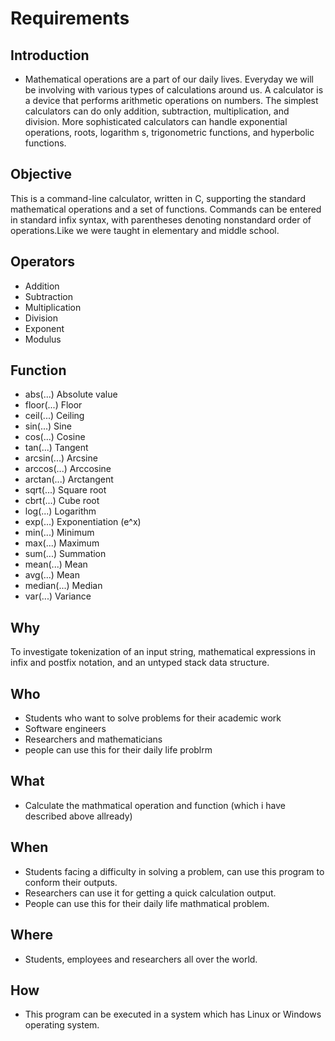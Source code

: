# Requirements
## Introduction
- Mathematical operations are a part of our daily lives. Everyday we will be involving with various types of calculations around us. A calculator is a device that performs arithmetic operations on numbers. The simplest calculators can do only addition, subtraction, multiplication, and division. More sophisticated calculators can handle exponential operations, roots, logarithm s, trigonometric functions, and hyperbolic functions.

## Objective
This is a command-line calculator, written in C, supporting the standard mathematical operations and a set of functions. Commands can be entered in standard infix syntax, with parentheses denoting nonstandard order of operations.Like we were taught in elementary and middle school.
## Operators
+ Addition
+ Subtraction 
+ Multiplication
+ Division 
+ Exponent
+ Modulus
## Function
- abs(...)  Absolute value
- floor(...) Floor
- ceil(...) Ceiling
- sin(...) Sine
- cos(...) Cosine
- tan(...) Tangent
- arcsin(...) Arcsine
- arccos(...) Arccosine
- arctan(...) Arctangent
- sqrt(...) Square root
- cbrt(...) Cube root
- log(...) Logarithm
- exp(...) Exponentiation (e^x)
- min(...) Minimum
- max(...) Maximum
- sum(...) Summation
- mean(...) Mean
- avg(...) Mean
- median(...) Median
- var(...) Variance
## Why
To investigate tokenization of an input string, mathematical expressions in infix and postfix notation, and an untyped stack data structure.
## Who
- Students who want to solve problems for their academic work
- Software engineers
- Researchers and mathematicians
- people can use this for their daily life problrm
## What
- Calculate the mathmatical operation and function (which i have described above allready)
## When
- Students facing a difficulty in solving a problem, can use this program to conform their outputs.
- Researchers can use it for getting a quick calculation output.
- People can use this for their daily life mathmatical problem.
## Where
- Students, employees and researchers all over the world.
## How
- This program can be executed in a system which has Linux or Windows operating system.




